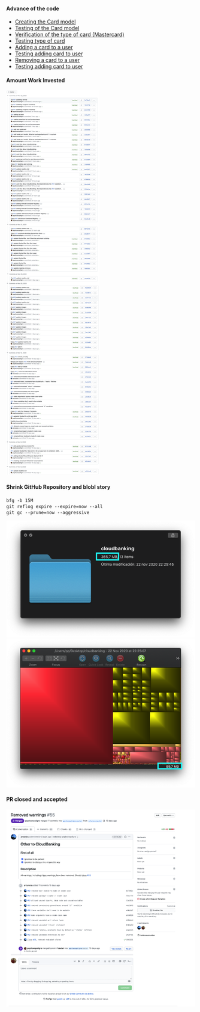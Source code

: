 #### Advance of the code
* [Creating the Card model](https://github.com/pepitoenpeligro/cloudbanking/blob/master/src/bankcard/model.rs) 
* [Testing of the Card model](https://github.com/pepitoenpeligro/cloudbanking/blob/master/src/bankcard/test_galvanic.rs)
* [Verification of the type of card (Mastercard)](https://github.com/pepitoenpeligro/cloudbanking/blob/master/src/utils/model.rs)
* [Testing type of card](https://github.com/pepitoenpeligro/cloudbanking/blob/master/src/utils/test_galvanic.rs)
* [Adding a card to a user](https://github.com/pepitoenpeligro/cloudbanking/blob/master/src/user/model.rs)
* [Testing adding card to user](https://github.com/pepitoenpeligro/cloudbanking/commit/055948e7e7a39da3f03c92b697586072bc6e3b72?branch=055948e7e7a39da3f03c92b697586072bc6e3b72&diff=unified)
* [Removing a card to a user](https://github.com/pepitoenpeligro/cloudbanking/blob/master/src/user/model.rs)
* [Testing adding card to user](https://github.com/pepitoenpeligro/cloudbanking/commit/055948e7e7a39da3f03c92b697586072bc6e3b72?branch=055948e7e7a39da3f03c92b697586072bc6e3b72&diff=unified)


#### Amount Work Invested

![](../img/3/r3-work.png)




#### Shrink GitHub Repository and blobl story

```
bfg -b 15M
git reflog expire --expire=now --all
git gc --prune=now --aggressive
```
![](../img/3/sizeBefore.png)
![](../img/3/sizeAfter.png)




#### PR closed and accepted

![](../img/3/pr1.png)
